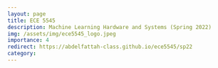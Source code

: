 ```yaml
---
layout: page
title: ECE 5545
description: Machine Learning Hardware and Systems (Spring 2022)
img: /assets/img/ece5545_logo.jpeg
importance: 4
redirect: https://abdelfattah-class.github.io/ece5545/sp22
category: 
---
```

